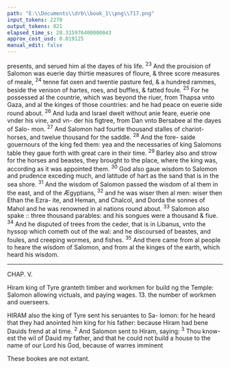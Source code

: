 ```yaml
---
path: "E:\\Documents\\drb\\book_1\\png\\717.png"
input_tokens: 2270
output_tokens: 821
elapsed_time_s: 20.315976400000043
approx_cost_usd: 0.019125
manual_edit: false
---
```

presents, and serued him al the dayes of his life. <sup>23</sup> And the
prouision of Salomon was euerie day thirtie measures of
floure, & three score measures of meale, <sup>24</sup> tenne fat oxen and
twentie pasture fed, & a hundred rammes, beside the venison
of hartes, roes, and buffles, & fatted foule. <sup>25</sup> For he possessed
al the countrie, which was beyond the riuer, from Thapsa
vnto Gaza, and al the kinges of those countries: and he had
peace on euerie side round about. <sup>26</sup> And Iuda and Israel
dwelt without anie feare, euerie one vnder his vine, and vn-
der his figtree, from Dan vnto Bersabee al the dayes of Salo-
mon. <sup>27</sup> And Salomon had fourtie thousand stalles of chariot-
horses, and twelue thousand for the saddle. <sup>28</sup> And the fore-
saide gouernours of the king fed them: yea and the necessaries
of king Salomons table they gaue forth with great care in
their time. <sup>29</sup> Barley also and strow for the horses and beastes,
they brought to the place, where the king was, according as
it was appointed them. <sup>30</sup> God also gaue wisdom to Salomon
and prudence exceding much, and latitude of hart as the sand
that is in the sea shore. <sup>31</sup> And the wisdom of Salomon passed
the wisdom of al them in the east, and of the Ægyptians,
<sup>32</sup> and he was wiser then al men: wiser then Ethan the Ezra-
ite, and Heman, and Chalcol, and Dorda the sonnes of Mahol
and he was renowned in al nations round about. <sup>33</sup> Salomon
also spake :: three thousand parables: and his songues were
a thousand & fiue. <sup>34</sup> And he disputed of trees from the ceder,
that is in Libanus, vnto the hyssop which cometh out of the
wal: and he discoursed of beastes, and foules, and creeping
wormes, and fishes. <sup>35</sup> And there came from al people to heare
the wisdom of Salomon, and from al the kinges of the earth,
which heard his wisdom.

<hr>

CHAP. V.

Hiram king of Tyre granteth timber and workmen for build ng the Temple:
Salomon allowing victuals, and paying wages. 13. the number of workmen
and ouerseers.

HIRAM also the king of Tyre sent his seruantes to Sa-
lomon: for he heard that they had anointed him king
for his father: because Hiram had bene Dauids frend at al
time. <sup>2</sup> And Salomon sent to Hiram, saying: <sup>3</sup> Thou know-
est the wil of Dauid my father, and that he could not build
a house to the name of our Lord his God, because of warres
imminent

<aside>These bookes are not extant.</aside>

[^1]: Thou know-
